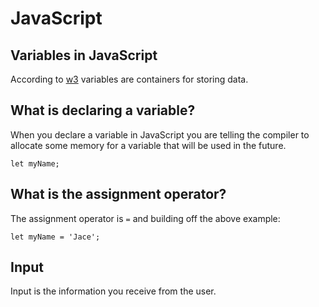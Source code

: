 # JavaScript

## Variables in JavaScript

According to [w3](https://www.w3schools.com/js/js_variables.asp) variables are containers for storing data.

## What is declaring a variable?

When you declare a variable in JavaScript you are telling the compiler to allocate some memory for a variable that will be used in the future.

`let myName;`

## What is the assignment operator?

The assignment operator is `=` and building off the above example:

`let myName = 'Jace';`

## Input

Input is the information you receive from the user.
